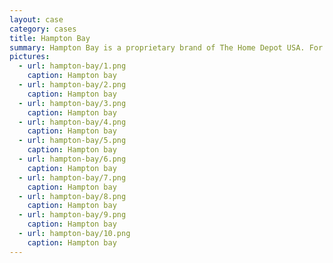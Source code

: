 ```yaml
---
layout: case
category: cases
title: Hampton Bay
summary: Hampton Bay is a proprietary brand of The Home Depot USA. For the summer season of 2007, a site dedicated to patio sets was launched. Cornelis acted as usability advisor, web standards and searchability advisor, technical director and CSS/XHTML engineer.
pictures:
  - url: hampton-bay/1.png
    caption: Hampton bay
  - url: hampton-bay/2.png
    caption: Hampton bay
  - url: hampton-bay/3.png
    caption: Hampton bay
  - url: hampton-bay/4.png
    caption: Hampton bay
  - url: hampton-bay/5.png
    caption: Hampton bay
  - url: hampton-bay/6.png
    caption: Hampton bay
  - url: hampton-bay/7.png
    caption: Hampton bay
  - url: hampton-bay/8.png
    caption: Hampton bay
  - url: hampton-bay/9.png
    caption: Hampton bay
  - url: hampton-bay/10.png
    caption: Hampton bay
---
```

